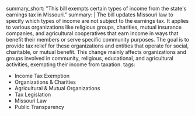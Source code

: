 summary_short: "This bill exempts certain types of income from the state's earnings tax in Missouri."
summary: |
  The bill updates Missouri law to specify which types of income are not subject to the earnings tax. It applies to various organizations like religious groups, charities, mutual insurance companies, and agricultural cooperatives that earn income in ways that benefit their members or serve specific community purposes. The goal is to provide tax relief for these organizations and entities that operate for social, charitable, or mutual benefit. This change mainly affects organizations and groups involved in community, religious, educational, and agricultural activities, exempting their income from taxation.
tags:
  - Income Tax Exemption
  - Organizations & Charities
  - Agricultural & Mutual Organizations
  - Tax Legislation
  - Missouri Law
  - Public Transparency
